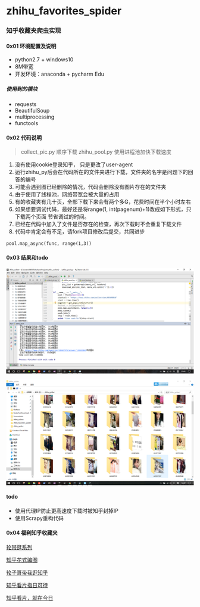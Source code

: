 # zhihu_favorites_spider

### 知乎收藏夹爬虫实现

#### 0x01 环境配置及说明

- python2.7 + windows10
- 8M带宽
- 开发环境：anaconda + pycharm Edu

##### 使用到的模块

- requests
- BeautifulSoup
- multiprocessing
- functools

#### 0x02 代码说明

> collect_pic.py 顺序下载
> zhihu_pool.py 使用进程池加快下载速度

1. 没有使用cookie登录知乎， 只是更改了user-agent
2. 运行zhihu_py后会在代码所在的文件夹进行下载，文件夹的名字是问题下的回答的编号
3. 可能会遇到图已经删除的情况，代码会删除没有图片存在的文件夹
4. 由于使用了线程池，网络带宽会被大量的占用
5. 有的收藏夹有几十页，全部下载下来会有两个多G，花费时间在半个小时左右
6. 如果想要调试代码，最好还是将range(1, int(pagenum)+1)改成如下形式，只下载两个页面
节省调试的时间。
7. 已经在代码中加入了文件是否存在的检查，再次下载时不会重复下载文件
8. 代码中肯定会有不足，请fork项目修改后提交，共同进步
```
pool.map_async(func, range(1,3))
```


#### 0x03 结果和todo

![代码运行](img/screenshot.png)


![下载的图片](img/pic.png)
#### todo
- 使用代理IP防止更高速度下载时被知乎封掉IP
- 使用Scrapy重构代码



#### 0x04 ~~福利~~知乎收藏夹

[轮带逛系列](https://www.zhihu.com/collection/108788130)

[知乎花式骗图](https://www.zhihu.com/collection/69105016)

[轮子哥带我逛知乎](https://www.zhihu.com/collection/78172986)

[知乎看片指日可待](https://www.zhihu.com/collection/112174987)

[知乎看片，就在今日](https://www.zhihu.com/collection/46627456)





